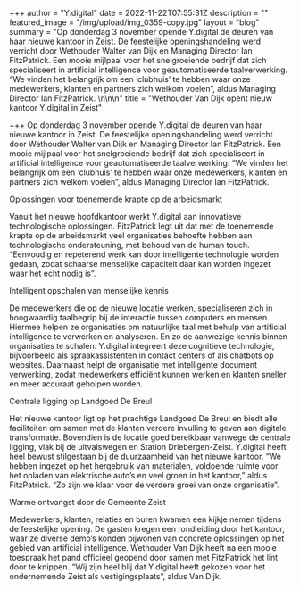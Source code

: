 +++
author = "Y.digital"
date = 2022-11-22T07:55:31Z
description = ""
featured_image = "/img/upload/img_0359-copy.jpg"
layout = "blog"
summary = "Op donderdag 3 november opende Y.digital de deuren van haar nieuwe kantoor in Zeist. De feestelijke openingshandeling werd verricht door Wethouder Walter van Dijk en Managing Director Ian FitzPatrick. Een mooie mijlpaal voor het snelgroeiende bedrijf dat zich specialiseert in artificial intelligence voor geautomatiseerde taalverwerking. “We vinden het belangrijk om een ‘clubhuis’ te hebben waar onze medewerkers, klanten en partners zich welkom voelen”, aldus Managing Director Ian FitzPatrick. \n\n\n"
title = "Wethouder Van Dijk opent nieuw kantoor Y.digital in Zeist"

+++
Op donderdag 3 november opende Y.digital de deuren van haar nieuwe kantoor in Zeist. De feestelijke openingshandeling werd verricht door Wethouder Walter van Dijk en Managing Director Ian FitzPatrick. Een mooie mijlpaal voor het snelgroeiende bedrijf dat zich specialiseert in artificial intelligence voor geautomatiseerde taalverwerking. “We vinden het belangrijk om een ‘clubhuis’ te hebben waar onze medewerkers, klanten en partners zich welkom voelen”, aldus Managing Director Ian FitzPatrick.

Oplossingen voor toenemende krapte op de arbeidsmarkt

Vanuit het nieuwe hoofdkantoor werkt Y.digital  aan innovatieve technologische oplossingen. FitzPatrick legt uit dat met de toenemende krapte op de arbeidsmarkt veel organisaties behoefte hebben aan technologische ondersteuning, met behoud van de human touch. “Eenvoudig en repeterend werk kan door intelligente technologie worden gedaan, zodat schaarse menselijke capaciteit daar kan worden ingezet waar het echt nodig is”.

Intelligent opschalen van menselijke kennis

De medewerkers die op de nieuwe locatie werken, specialiseren zich in hoogwaardig taalbegrip bij de interactie tussen computers en mensen. Hiermee helpen ze organisaties om natuurlijke taal met behulp van artificial intelligence te verwerken en analyseren. En zo de aanwezige kennis binnen organisaties te schalen. Y.digital integreert deze cognitieve technologie, bijvoorbeeld als spraakassistenten in contact centers of als chatbots op websites. Daarnaast helpt de organisatie met intelligente document verwerking, zodat medewerkers efficiënt kunnen werken en klanten sneller en meer accuraat geholpen worden.

Centrale ligging op Landgoed De Breul

Het nieuwe kantoor ligt op het prachtige Landgoed De Breul en biedt alle faciliteiten om samen met de klanten verdere invulling te geven aan digitale transformatie. Bovendien is de locatie goed bereikbaar vanwege de centrale ligging, vlak bij de uitvalswegen en Station Driebergen-Zeist. Y.digital heeft heel bewust stilgestaan bij de duurzaamheid van het nieuwe kantoor. “We hebben ingezet op het hergebruik van materialen, voldoende ruimte voor het opladen van elektrische auto’s en veel groen in het kantoor,” aldus FitzPatrick. “Zo zijn we klaar voor de verdere groei van onze organisatie”. 

Warme ontvangst door de Gemeente Zeist

Medewerkers, klanten, relaties en buren kwamen een kijkje nemen tijdens de feestelijke opening. De gasten kregen een rondleiding door het kantoor, waar ze diverse demo’s konden bijwonen van concrete oplossingen op het gebied van artificial intelligence. Wethouder Van Dijk heeft na een mooie toespraak het pand officieel geopend door samen met FitzPatrick het lint door te knippen. “Wij zijn heel blij dat Y.digital heeft gekozen voor het ondernemende Zeist als vestigingsplaats”, aldus Van Dijk.